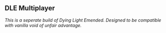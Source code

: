 #
## DLE Multiplayer
*This is a seperate build of Dying Light Emended. Designed to be compatible with vanilla void of unfair advantage.*
#
